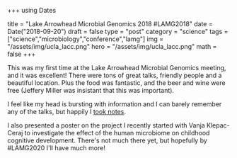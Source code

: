+++
using Dates

title = "Lake Arrowhead Microbial Genomics 2018 #LAMG2018"
date = Date("2018-09-20")
draft = false
type = "post"
category = "science"
tags = ["science","microbiology","conference","lamg"]
img = "/assets/img/ucla_lacc.png"
hero = "/assets/img/ucla_lacc.png"
math = false
+++

This was my first time at the Lake Arrowhead Microbial Genomics meeting,
and it was excellent!
There were tons of great talks, friendly people and a beautiful location.
Plus the food was fantastic, and the beer and wine were free
(Jeffery Miller was insistant that this was important).

I feel like my head is bursting with information
and I can barely remember any of the talks, but happily I [took notes][1].

[1]: https://workflowy.com/s/CtLy.JBADnhzIbi

I also presented a poster on the project I recently started
with Vanja Klepac-Ceraj to investigate the effect of the human microbiome
on childhood cognitive development. There's not much there yet, but hopefully
by #LAMG2020 I'll have much more!
